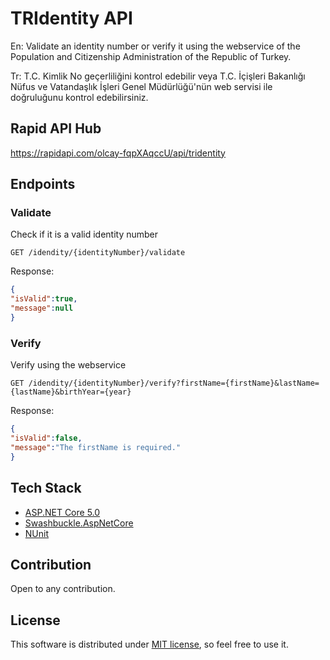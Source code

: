 # TRIdentity API

En: Validate an identity number or verify it using the webservice of the Population and Citizenship Administration of the Republic of Turkey.

Tr: T.C. Kimlik No geçerliliğini kontrol edebilir veya T.C. İçişleri Bakanlığı Nüfus ve Vatandaşlık İşleri Genel Müdürlüğü'nün web servisi ile doğruluğunu kontrol edebilirsiniz.

## Rapid API Hub

<https://rapidapi.com/olcay-fqpXAqccU/api/tridentity>

## Endpoints

### Validate

Check if it is a valid identity number

`GET /idendity/{identityNumber}/validate`

Response:

```json
{
"isValid":true,
"message":null
}
```

### Verify

Verify using the webservice

`GET /idendity/{identityNumber}/verify?firstName={firstName}&lastName={lastName}&birthYear={year}`

Response:

```json
{
"isValid":false,
"message":"The firstName is required."
}
```

## Tech Stack

- [ASP.NET Core 5.0](https://docs.microsoft.com/en-us/aspnet/core/tutorials/getting-started-with-swashbuckle?view=aspnetcore-5.0&tabs=visual-studio)
- [Swashbuckle.AspNetCore](https://github.com/domaindrivendev/Swashbuckle.AspNetCore)
- [NUnit](https://nunit.org/)

## Contribution

Open to any contribution.

## License

This software is distributed under [MIT license](LICENSE), so feel free to use it.
